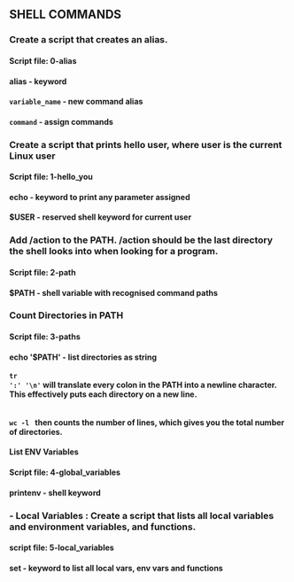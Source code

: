 ## SHELL COMMANDS

### Create a script that creates an alias.
#### Script file: 0-alias
#### alias - keyword
#### <code>variable_name</code> - new command alias
#### <code>command</code> - assign commands


### Create a script that prints hello user, where user is the current Linux user
#### Script file: 1-hello_you
#### echo - keyword to print any parameter assigned 
#### $USER - reserved shell keyword for current user

### Add /action to the PATH. /action should be the last directory the shell looks into when looking for a program.
#### Script file: 2-path
#### $PATH - shell variable with recognised command paths

### Count Directories in PATH
#### Script file: 3-paths
#### echo '$PATH' - list directories as string
#### <code>tr ':' '\n'</code> will translate every colon in the PATH into a newline character. This effectively puts each directory on a new line.
#### <code> wc -l </code> then counts the number of lines, which gives you the total number of directories.


#### List ENV Variables
#### Script file: 4-global_variables
#### printenv - shell keyword

### - Local Variables : Create a script that lists all local variables and environment variables, and functions.
#### script file: 5-local_variables
#### set - keyword to list all local vars, env vars and functions